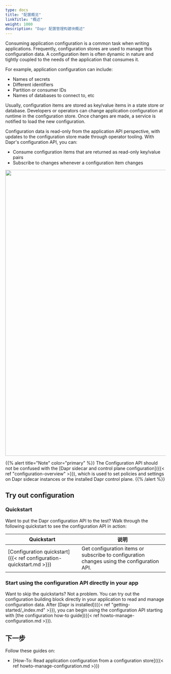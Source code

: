 ```yaml
---
type: docs
title: "配置概览"
linkTitle: "概述"
weight: 1000
description: "Dapr 配置管理构建块概述"
---
```


Consuming application configuration is a common task when writing applications. Frequently, configuration stores are used to manage this configuration data. A configuration item is often dynamic in nature and tightly coupled to the needs of the application that consumes it.

For example, application configuration can include:
- Names of secrets
- Different identifiers
- Partition or consumer IDs
- Names of databases to connect to, etc

Usually, configuration items are stored as key/value items in a state store or database. Developers or operators can change application configuration at runtime in the configuration store. Once changes are made, a service is notified to load the new configuration.

Configuration data is read-only from the application API perspective, with updates to the configuration store made through operator tooling. With Dapr's configuration API, you can:
- Consume configuration items that are returned as read-only key/value pairs
- Subscribe to changes whenever a configuration item changes

<img src="/images/configuration-api-overview.png" width=900>

{{% alert title="Note" color="primary" %}}
 The Configuration API should not be confused with the [Dapr sidecar and control plane configuration]({{< ref "configuration-overview" >}}), which is used to set policies and settings on Dapr sidecar instances or the installed Dapr control plane.
{{% /alert %}}

## Try out configuration

### Quickstart

Want to put the Dapr configuration API to the test? Walk through the following quickstart to see the configuration API in action:

| Quickstart                                                          | 说明                                                                                         |
| ------------------------------------------------------------------- | ------------------------------------------------------------------------------------------ |
| [Configuration quickstart]({{< ref configuration-quickstart.md >}}) | Get configuration items or subscribe to configuration changes using the configuration API. |

### Start using the configuration API directly in your app

Want to skip the quickstarts? Not a problem. You can try out the configuration building block directly in your application to read and manage configuration data. After [Dapr is installed]({{< ref "getting-started/_index.md" >}}), you can begin using the configuration API starting with [the configuration how-to guide]({{< ref howto-manage-configuration.md >}}).


## 下一步
Follow these guides on:
- [How-To: Read application configuration from a configuration store]({{< ref howto-manage-configuration.md >}})

